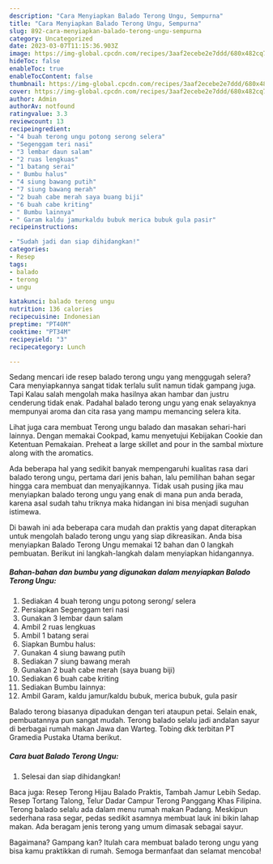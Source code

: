 ```yaml
---
description: "Cara Menyiapkan Balado Terong Ungu, Sempurna"
title: "Cara Menyiapkan Balado Terong Ungu, Sempurna"
slug: 892-cara-menyiapkan-balado-terong-ungu-sempurna
category: Uncategorized
date: 2023-03-07T11:15:36.903Z
image: https://img-global.cpcdn.com/recipes/3aaf2ecebe2e7ddd/680x482cq70/balado-terong-ungu-foto-resep-utama.jpg
hideToc: false
enableToc: true
enableTocContent: false
thumbnail: https://img-global.cpcdn.com/recipes/3aaf2ecebe2e7ddd/680x482cq70/balado-terong-ungu-foto-resep-utama.jpg
cover: https://img-global.cpcdn.com/recipes/3aaf2ecebe2e7ddd/680x482cq70/balado-terong-ungu-foto-resep-utama.jpg
author: Admin
authorAv: notfound
ratingvalue: 3.3
reviewcount: 13
recipeingredient:
- "4 buah terong ungu potong serong selera"
- "Segenggam teri nasi"
- "3 lembar daun salam"
- "2 ruas lengkuas"
- "1 batang serai"
- " Bumbu halus"
- "4 siung bawang putih"
- "7 siung bawang merah"
- "2 buah cabe merah saya buang biji"
- "6 buah cabe kriting"
- " Bumbu lainnya"
- " Garam kaldu jamurkaldu bubuk merica bubuk gula pasir"
recipeinstructions:

- "Sudah jadi dan siap dihidangkan!"
categories:
- Resep
tags:
- balado
- terong
- ungu

katakunci: balado terong ungu 
nutrition: 136 calories
recipecuisine: Indonesian
preptime: "PT40M"
cooktime: "PT34M"
recipeyield: "3"
recipecategory: Lunch

---
```



Sedang mencari ide resep balado terong ungu yang menggugah selera? Cara menyiapkannya sangat tidak terlalu sulit namun tidak gampang juga. Tapi Kalau salah mengolah maka hasilnya akan hambar dan justru cenderung tidak enak. Padahal balado terong ungu yang enak selayaknya mempunyai aroma dan cita rasa yang mampu memancing selera kita.


Lihat juga cara membuat Terong ungu balado dan masakan sehari-hari lainnya. Dengan memakai Cookpad, kamu menyetujui Kebijakan Cookie dan Ketentuan Pemakaian. Preheat a large skillet and pour in the sambal mixture along with the aromatics.

Ada beberapa hal yang sedikit banyak mempengaruhi kualitas rasa dari balado terong ungu, pertama dari jenis bahan, lalu pemilihan bahan segar hingga cara membuat dan menyajikannya. Tidak usah pusing jika mau menyiapkan balado terong ungu yang enak di mana pun anda berada, karena asal sudah tahu triknya maka hidangan ini bisa menjadi suguhan istimewa.


Di bawah ini ada beberapa cara mudah dan praktis yang dapat diterapkan untuk mengolah balado terong ungu yang siap dikreasikan. Anda bisa menyiapkan Balado Terong Ungu memakai 12 bahan dan 0 langkah pembuatan. Berikut ini langkah-langkah dalam menyiapkan hidangannya.

<!--inarticleads1-->

##### Bahan-bahan dan bumbu yang digunakan dalam menyiapkan Balado Terong Ungu:

1. Sediakan 4 buah terong ungu potong serong/ selera
1. Persiapkan Segenggam teri nasi
1. Gunakan 3 lembar daun salam
1. Ambil 2 ruas lengkuas
1. Ambil 1 batang serai
1. Siapkan  Bumbu halus:
1. Gunakan 4 siung bawang putih
1. Sediakan 7 siung bawang merah
1. Gunakan 2 buah cabe merah (saya buang biji)
1. Sediakan 6 buah cabe kriting
1. Sediakan  Bumbu lainnya:
1. Ambil  Garam, kaldu jamur/kaldu bubuk, merica bubuk, gula pasir


Balado terong biasanya dipadukan dengan teri ataupun petai. Selain enak, pembuatannya pun sangat mudah. Terong balado selalu jadi andalan sayur di berbagai rumah makan Jawa dan Warteg. Tobing dkk terbitan PT Gramedia Pustaka Utama berikut. 

<!--inarticleads2-->

##### Cara buat Balado Terong Ungu:


1. Selesai dan siap dihidangkan!

Baca juga: Resep Terong Hijau Balado Praktis, Tambah Jamur Lebih Sedap. Resep Tortang Talong, Telur Dadar Campur Terong Panggang Khas Filipina. Terong balado selalu ada dalam menu rumah makan Padang. Meskipun sederhana rasa segar, pedas sedikit asamnya membuat lauk ini bikin lahap makan. Ada beragam jenis terong yang umum dimasak sebagai sayur. 

Bagaimana? Gampang kan? Itulah cara membuat balado terong ungu yang bisa kamu praktikkan di rumah. Semoga bermanfaat dan selamat mencoba!
